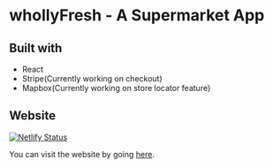 # whollyFresh - A Supermarket App
## 
## Built with
* React
* Stripe(Currently working on checkout)
* Mapbox(Currently working on store locator feature)
## Website
[![Netlify Status](https://api.netlify.com/api/v1/badges/52c5262a-0e57-4dfc-adc3-58ff77de65b8/deploy-status)](https://app.netlify.com/sites/whollyfresh/deploys)

You can visit the website by going [here]().
